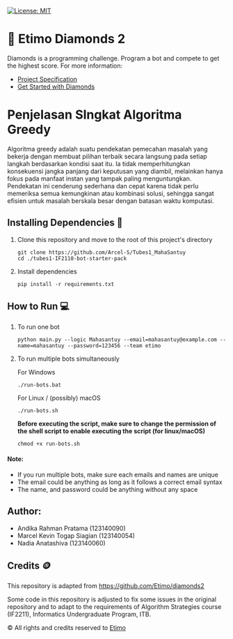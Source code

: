 [![License: MIT](https://img.shields.io/badge/License-MIT-yellow.svg)](https://opensource.org/licenses/MIT)

# 💎 Etimo Diamonds 2

Diamonds is a programming challenge. Program a bot and compete to get the highest score. For more information:

-   [Project Specification](https://docs.google.com/document/d/13cbmMVXviyu8eKQ6heqgDzt4JNNMeAZO/edit)
-   [Get Started with Diamonds](https://docs.google.com/document/d/1L92Axb89yIkom0b24D350Z1QAr8rujvHof7-kXRAp7c/edit)

# Penjelasan SIngkat Algoritma Greedy
Algoritma greedy adalah suatu pendekatan pemecahan masalah yang bekerja dengan membuat pilihan terbaik secara langsung 
pada setiap langkah berdasarkan kondisi saat itu. Ia tidak memperhitungkan konsekuensi jangka panjang dari keputusan 
yang diambil, melainkan hanya fokus pada manfaat instan yang tampak paling menguntungkan. Pendekatan ini cenderung 
sederhana dan cepat karena tidak perlu memeriksa semua kemungkinan atau kombinasi solusi, sehingga sangat efisien 
untuk masalah berskala besar dengan batasan waktu komputasi.

## Installing Dependencies 🔨

1. Clone this repository and move to the root of this project's directory

    ```
    git clone https://github.com/Arcel-S/Tubes1_MahaSantuy
    cd ./tubes1-IF2110-bot-starter-pack
    ```

2. Install dependencies

    ```
    pip install -r requirements.txt
    ```

## How to Run 💻

1. To run one bot

    ```
    python main.py --logic Mahasantuy --email=mahasantuy@example.com --name=mahasantuy --password=123456 --team etimo
    ```

2. To run multiple bots simultaneously

    For Windows

    ```
    ./run-bots.bat
    ```

    For Linux / (possibly) macOS

    ```
    ./run-bots.sh
    ```

    <b>Before executing the script, make sure to change the permission of the shell script to enable executing the script (for linux/macOS)</b>

    ```
    chmod +x run-bots.sh
    ```

#### Note:

-   If you run multiple bots, make sure each emails and names are unique
-   The email could be anything as long as it follows a correct email syntax
-   The name, and password could be anything without any space

## Author:
- Andika Rahman Pratama (123140090)
- Marcel Kevin Togap Siagian (123140054)
-	Nadia Anatashiva (123140060)

## Credits 🪙

This repository is adapted from https://github.com/Etimo/diamonds2

Some code in this repository is adjusted to fix some issues in the original repository and to adapt to the requirements of Algorithm Strategies course (IF2211), Informatics Undergraduate Program, ITB.

©️ All rights and credits reserved to [Etimo](https://github.com/Etimo)
